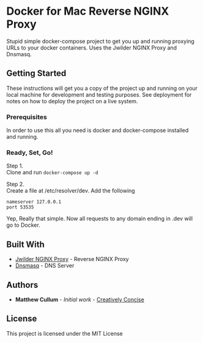 # Docker for Mac Reverse NGINX Proxy 

Stupid simple docker-compose project to get you up and running proxying URLs to your docker containers. Uses the Jwilder NGINX Proxy and Dnsmasq.

## Getting Started

These instructions will get you a copy of the project up and running on your local machine for development and testing purposes. See deployment for notes on how to deploy the project on a live system.

### Prerequisites

In order to use this all you need is docker and docker-compose installed and running.

### Ready, Set, Go!

Step 1.  
Clone and run
``docker-compose up -d``

Step 2.  
Create a file at /etc/resolver/dev. Add the following

```
nameserver 127.0.0.1
port 53535
```

Yep, Really that simple. Now all requests to any domain ending in .dev will go to Docker.

## Built With

* [Jwilder NGINX Proxy](https://github.com/jwilder/nginx-proxy) - Reverse NGINX Proxy
* [Dnsmasq](https://github.com/andyshinn/docker-dnsmasq) - DNS Server


## Authors

* **Matthew Cullum** - *Initial work* - [Creatively Concise](https://github.com/creativelyconcise)


## License

This project is licensed under the MIT License
